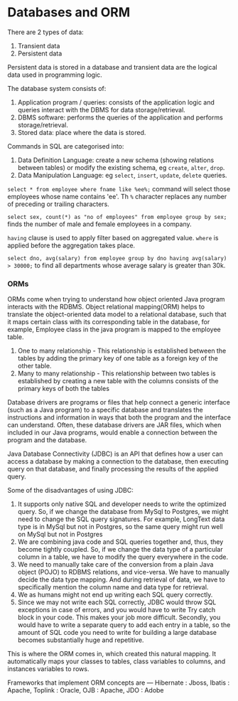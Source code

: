 # Databases and ORM

There are 2 types of data:
1. Transient data
2. Persistent data

Persistent data is stored in a database and transient data are the logical data used in programming
logic.

The database system consists of:
1. Application program / queries: consists of the application logic and queries interact with
the DBMS for data storage/retrieval.
2. DBMS software: performs the queries of the application and performs storage/retrieval.
3. Stored data: place where the data is stored.

Commands in SQL are categorised into:
1. Data Definition Language: create a new schema (showing relations between tables) or modify
the existing schema, eg `create`, `alter`, `drop`.
2. Data Manipulation Language: eg `select`, `insert`, `update`, `delete` queries.

`select * from employee where fname like %ee%;` command will select those employees whose name
contains 'ee'. Th `%` character replaces any number of preceding or trailing characters.

`select sex, count(*) as "no of employees"
from employee
group by sex;` finds the number of male and female employees in a company.

`having` clause is used to apply filter based on aggregated value. `where` is applied before the
aggregation takes place.

`select dno, avg(salary)
from employee
group by dno
having avg(salary) > 30000;` to find all departments whose average salary is greater than 30k.

### ORMs
ORMs come when trying to understand how object oriented Java program interacts with the RDBMS.
Object relational mapping(ORM) helps to translate the object-oriented data model to a relational 
database, such that it maps certain class with its corresponding table in the database, for 
example, Employee class in the java program is mapped to the employee table. 
1. One to many relationship - This relationship is established between the tables by adding 
the primary key of one table as a foreign key of the other table.
2. Many to many relationship - This relationship between two tables is established by creating a 
new table with the columns consists of the primary keys of both the tables

Database drivers are programs or files that help connect a generic interface (such as a Java 
program) to a specific database and translates the instructions and information in ways that 
both the program and the interface can understand. Often, these database drivers are JAR files, 
which when included in our Java programs, would enable a connection between the program and 
the database.

Java Database Connectivity (JDBC) is an API that defines how a user can access a database by making 
a connection to the database, then executing query on that database, and finally processing 
the results of the applied query.

Some of the disadvantages of using JDBC:
1. It supports only native SQL and developer needs to write the optimized query. So, if we 
change the database from MySql to Postgres, we might need to change the SQL query signatures. 
For example, LongText data type is in MySql but not in Postgres, so the same query might run 
well on MySql but not in Postgres
2. We are combining java code and SQL queries together and, thus, they become tightly coupled. 
So, if we change the data type of a particular column in a table, we have to modify the query 
everywhere in the code.
3. We need to manually take care of the conversion from a plain Java object (POJO) to RDBMS 
relations, and vice-versa. We have to manually decide the data type mapping. And during 
retrieval of data, we have to specifically mention the column name and data type for retrieval.
4. We as humans might not end up writing each SQL query correctly.
5. Since we may not write each SQL correctly, JDBC would throw SQL exceptions in case of errors, 
and you would have to write Try catch block in your code. This makes your job more difficult.
Secondly, you would have to write a separate query to add each entry in a table, so the amount 
of SQL code you need to write for building a large database becomes substantially huge and 
repetitive.

This is where the ORM comes in, which created this natural mapping. It automatically maps your 
classes to tables, class variables to columns, and instances variables to rows.

Frameworks that implement ORM concepts are —
Hibernate : Jboss, Ibatis : Apache, Toplink : Oracle, OJB : Apache, JDO : Adobe


